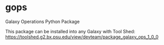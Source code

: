 # gops
Galaxy Operations Python Package

This package can be installed into any Galaxy with Tool Shed: https://toolshed.g2.bx.psu.edu/view/devteam/package_galaxy_ops_1_0_0
